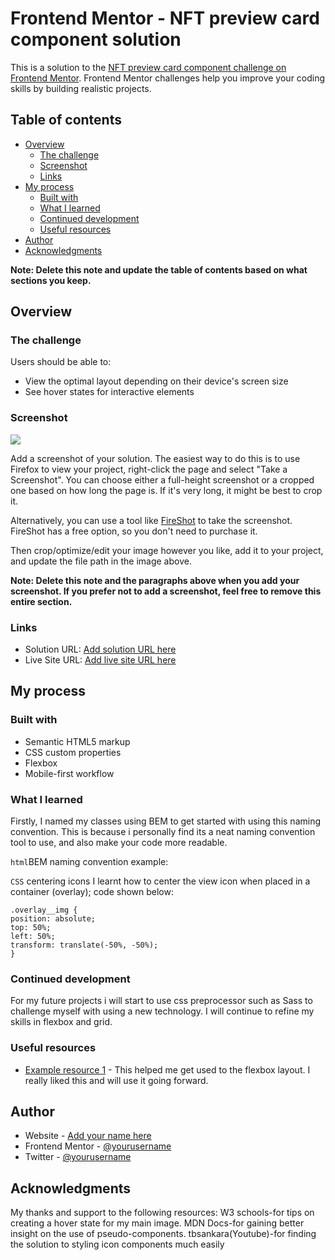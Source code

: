 # Frontend Mentor - NFT preview card component solution

This is a solution to the [NFT preview card component challenge on Frontend Mentor](https://www.frontendmentor.io/challenges/nft-preview-card-component-SbdUL_w0U). Frontend Mentor challenges help you improve your coding skills by building realistic projects.

## Table of contents

- [Overview](#overview)
  - [The challenge](#the-challenge)
  - [Screenshot](#screenshot)
  - [Links](#links)
- [My process](#my-process)
  - [Built with](#built-with)
  - [What I learned](#what-i-learned)
  - [Continued development](#continued-development)
  - [Useful resources](#useful-resources)
- [Author](#author)
- [Acknowledgments](#acknowledgments)

**Note: Delete this note and update the table of contents based on what sections you keep.**

## Overview

### The challenge

Users should be able to:

- View the optimal layout depending on their device's screen size
- See hover states for interactive elements

### Screenshot

![](./screenshot.jpg)

Add a screenshot of your solution. The easiest way to do this is to use Firefox to view your project, right-click the page and select "Take a Screenshot". You can choose either a full-height screenshot or a cropped one based on how long the page is. If it's very long, it might be best to crop it.

Alternatively, you can use a tool like [FireShot](https://getfireshot.com/) to take the screenshot. FireShot has a free option, so you don't need to purchase it.

Then crop/optimize/edit your image however you like, add it to your project, and update the file path in the image above.

**Note: Delete this note and the paragraphs above when you add your screenshot. If you prefer not to add a screenshot, feel free to remove this entire section.**

### Links

- Solution URL: [Add solution URL here](https://your-solution-url.com)
- Live Site URL: [Add live site URL here](https://your-live-site-url.com)

## My process

### Built with

- Semantic HTML5 markup
- CSS custom properties
- Flexbox
- Mobile-first workflow

### What I learned

Firstly, I named my classes using BEM to get started with using this naming convention. This is because i personally find its a neat naming convention tool to use, and also make your code more readable.

`html`BEM naming convention example:
<div class="avatar__img">       

`CSS` centering icons
I learnt how to center the view icon when placed in a container (overlay); code shown below:

```
.overlay__img {
position: absolute;
top: 50%;
left: 50%;
transform: translate(-50%, -50%);
}
```

### Continued development

For my future projects i will start to use css preprocessor such as Sass to challenge myself with using a new technology. I will continue to refine my skills in flexbox and grid.

### Useful resources

- [Example resource 1](https://www.example.com) - This helped me get used to the flexbox layout. I really liked this and will use it going forward.

## Author

- Website - [Add your name here](https://www.your-site.com)
- Frontend Mentor - [@yourusername](https://www.frontendmentor.io/profile/yourusername)
- Twitter - [@yourusername](https://www.twitter.com/yourusername)

## Acknowledgments

My thanks and support to the following resources:
W3 schools-for tips on creating a hover state for my main image.
MDN Docs-for gaining better insight on the use of pseudo-components.
tbsankara(Youtube)-for finding the solution to styling icon components much easily

```

```
